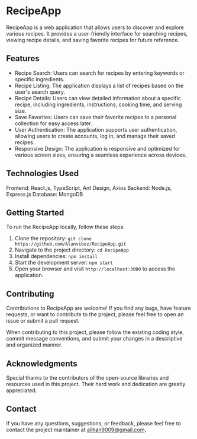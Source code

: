 # RecipeApp

RecipeApp is a web application that allows users to discover and explore various recipes. It provides a user-friendly interface for searching recipes, viewing recipe details, and saving favorite recipes for future reference.

## Features
- Recipe Search: Users can search for recipes by entering keywords or specific ingredients.
- Recipe Listing: The application displays a list of recipes based on the user's search query.
- Recipe Details: Users can view detailed information about a specific recipe, including ingredients, instructions, cooking time, and serving size.
- Save Favorites: Users can save their favorite recipes to a personal collection for easy access later.
- User Authentication: The application supports user authentication, allowing users to create accounts, log in, and manage their saved recipes.
- Responsive Design: The application is responsive and optimized for various screen sizes, ensuring a seamless experience across devices.

## Technologies Used
Frontend: React.js, TypeScript, Ant Design, Axios
Backend: Node.js, Express.js
Database: MongoDB

## Getting Started
To run the RecipeApp locally, follow these steps:

1. Clone the repository: `git clone https://github.com/Alanvibez/RecipeApp.git`
2. Navigate to the project directory: `cd RecipeApp`
3. Install dependencies: `npm install`
4. Start the development server: `npm start`
5. Open your browser and visit `http://localhost:3000` to access the application.

## Contributing
Contributions to RecipeApp are welcome! If you find any bugs, have feature requests, or want to contribute to the project, please feel free to open an issue or submit a pull request.

When contributing to this project, please follow the existing coding style, commit message conventions, and submit your changes in a descriptive and organized manner.

## Acknowledgments
Special thanks to the contributors of the open-source libraries and resources used in this project. Their hard work and dedication are greatly appreciated.

## Contact
If you have any questions, suggestions, or feedback, please feel free to contact the project maintainer at alihan9009@gmail.com.
 
